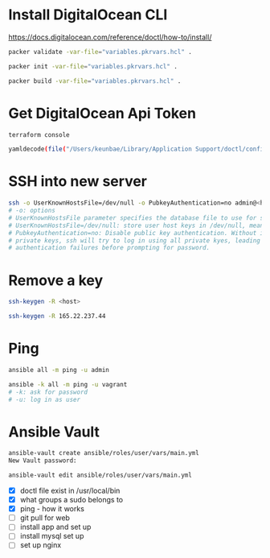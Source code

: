 # Install DigitalOcean CLI

https://docs.digitalocean.com/reference/doctl/how-to/install/

```sh
packer validate -var-file="variables.pkrvars.hcl" .

packer init -var-file="variables.pkrvars.hcl" .

packer build -var-file="variables.pkrvars.hcl" .
```

# Get DigitalOcean Api Token

```sh
terraform console

yamldecode(file("/Users/keunbae/Library/Application Support/doctl/config.yaml"))["access-token"]
```

# SSH into new server

```sh
ssh -o UserKnownHostsFile=/dev/null -o PubkeyAuthentication=no admin@<host>
# -o: options
# UserKnownHostsFile parameter specifies the database file to use for storing the user host keys (default is ~/.ssh/known_hosts)
# UserKnownHostsFile=/dev/null: store user host keys in /dev/null, meaning discard it.
# PubkeyAuthentication=no: Disable public key authentication. Without it, if there are many
# private keys, ssh will try to log in using all private kyes, leading to many
# authentication failures before prompting for password.
```

# Remove a key

```sh
ssh-keygen -R <host>

ssh-keygen -R 165.22.237.44
```

# Ping

```sh
ansible all -m ping -u admin

ansible -k all -m ping -u vagrant
# -k: ask for password
# -u: log in as user
```

# Ansible Vault

```sh
ansible-vault create ansible/roles/user/vars/main.yml
New Vault password:

ansible-vault edit ansible/roles/user/vars/main.yml
```

- [x] doctl file exist in /usr/local/bin
- [x] what groups a sudo belongs to
- [x] ping - how it works
- [ ] git pull for web
- [ ] install app and set up
- [ ] install mysql set up
- [ ] set up nginx
